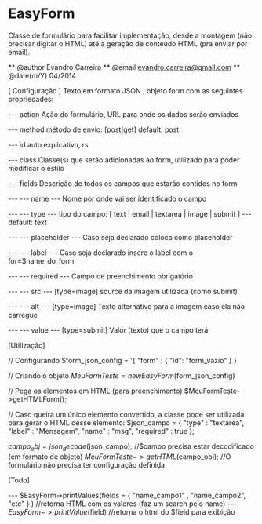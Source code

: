 EasyForm
========
Classe de formulário para facilitar implementação, 
desde a montagem (não precisar digitar o HTML) 
até a geração de conteúdo HTML (pra enviar por email).

** @author      Evandro Carreira
** @email       evandro.carreira@gmail.com
** @date(m/Y)   04/2014


[ Configuração ]
Texto em formato JSON , objeto form com as seguintes propriedades:

--- action
Ação do formulário, URL para onde os dados serão enviados

--- method
método de envio: [post|get]
default: post

--- id
auto explicativo, rs

--- class
Classe(s) que serão adicionadas ao form, utilizado para poder modificar o estilo

--- fields
Descrição de todos os campos que estarão contidos no form

--- --- name
--- Nome por onde vai ser identificado o campo

--- --- type
--- tipo do campo: [ text | email | textarea | image | submit ]
--- default: text

--- --- placeholder
--- Caso seja declarado coloca como placeholder

--- --- label
--- Caso seja declarado insere o label com o for=$name_do_form

--- --- required
--- Campo de preenchimento obrigatório

--- --- src
--- [type=image] source da imagem utilizada (como submit)

--- --- alt
--- [type=image] Texto alternativo para a imagem caso ela não carregue

--- --- value
--- [type=submit] Valor (texto) que o campo terá





[Utilização]

// Configurando
$form_json_config = '{
    "form" : {
    "id": "form_vazio"
    }
}

// Criando o objeto
$MeuFormTeste = new EasyForm($form_json_config)

// Pega os elementos em HTML (para preenchimento)
$MeuFormTeste->getHTMLForm();

// Caso queira um único elemento convertido, a classe pode ser utilizada para gerar o HTML desse elemento:
$json_campo = {
    "type" : "textarea",
    "label" : "Mensagem",
    "name" : "msg",
    "required" : true
};

$campo_obj = json_decode($json_campo); //$campo precisa estar decodificado (em formato de objeto)
$MeuFormTeste->getHTML($campo_obj); //O formulário não precisa ter configuração definida




[Todo]

--- $EasyForm->printValues(fields = { "name_campo1" , "name_campo2", "etc" } ) //retorna HTML com os valores (faz um search pelo name)
--- $EasyForm->printValue($field) //retorna o html do $field para exibição
